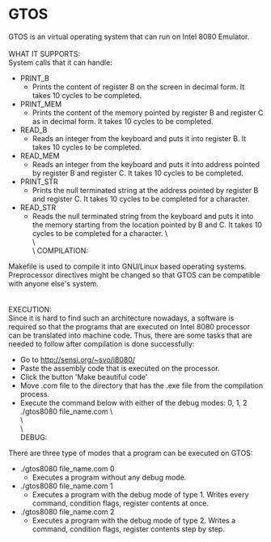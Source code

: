 # GTOS

GTOS is an virtual operating system that can run on Intel 8080 Emulator.
\
\
WHAT IT SUPPORTS:
\
System calls that it can handle:
  - PRINT_B
    * Prints the content of register B on the screen in decimal form. It takes 10 cycles to be completed.
  - PRINT_MEM
    * Prints the content of the memory pointed by register B and register C as in decimal form. It takes 10 cycles to be completed.
  - READ_B
    * Reads an integer from the keyboard and puts it into register B. It takes 10 cycles to be completed.
  - READ_MEM
    * Reads an integer from the keyboard and puts it into address pointed by register B and register C. It takes 10 cycles to be completed.
  - PRINT_STR
    * Prints the null terminated string at the address pointed by register B and register C. It takes 10 cycles to be completed for a character.
  - READ_STR
    * Reads the null terminated string from the keyboard and puts it into the memory starting from the location pointed by B and C. It takes 10 cycles to be completed for a character.
\    
\    
\ 
COMPILATION:

Makefile is used to compile it into GNU/Linux based operating systems. Preprocessor directives might be changed so that GTOS can be compatible with anyone else's system.
\
\
\
EXECUTION:
\
Since it is hard to find such an architecture nowadays, a software is required so that the programs that are executed on Intel 8080 processor can be translated into machine code. Thus, there are some tasks that are needed to follow after compilation is done successfully:
  - Go to http://sensi.org/~svo/i8080/
  - Paste the assembly code that is executed on the processor. 
  - Click the button 'Make beautiful code'
  - Move .com file to the directory that has the .exe file from the compilation process.
  - Execute the command below with either of the debug modes: 0, 1, 2\
      ./gtos8080 file_name.com
\      
\    
\    
DEBUG:

There are three type of modes that a program can be executed on GTOS:
  - ./gtos8080 file_name.com 0
    * Executes a program without any debug mode.
  - ./gtos8080 file_name.com 1
    * Executes a program with the debug mode of type 1. Writes every command, condition flags, register contents at once.
  - ./gtos8080 file_name.com 2
    * Executes a program with the debug mode of type 2. Writes a command, condition flags, register contents step by step.
